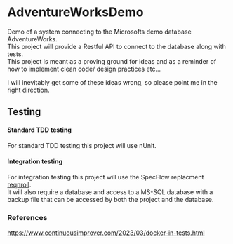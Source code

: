 # AdventureWorksDemo
Demo of a system connecting to the Microsofts demo database AdventureWorks.  
This project will provide a Restful API to connect to the database along with tests.  
This project is meant as a proving ground for ideas and as a reminder of how to implement clean code/ design practices etc...  
  
I will inevitably get some of these ideas wrong, so please point me in the right direction.  

## Testing
#### Standard TDD testing
For standard TDD testing this project will use nUnit.  
#### Integration testing
For integration testing this project will use the SpecFlow replacment [reqnroll](https://reqnroll.net/).  
It will also require a database and access to a MS-SQL database with a backup file that can be accessed by both the project and the database.  


### References  

https://www.continuousimprover.com/2023/03/docker-in-tests.html
